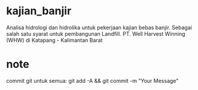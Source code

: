 # kajian_banjir
Analisa hidrologi dan hidrolika untuk pekerjaan kajian bebas banjir.
Sebagai salah satu syarat untuk pembangunan Landfill.
PT. Well Harvest Winning (WHW) di Katapang - Kalimantan Barat


# note
commit git untuk semua:
git add -A && git commit -m "Your Message"